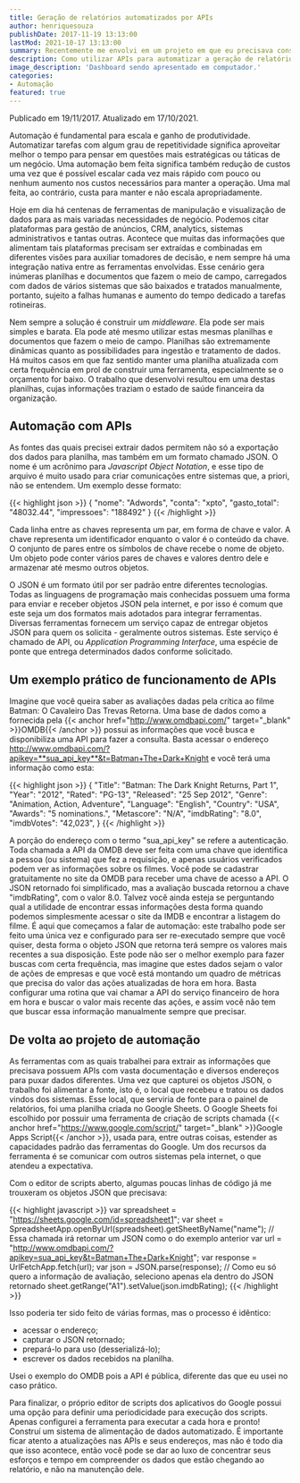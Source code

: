 ```yaml
---
title: Geração de relatórios automatizados por APIs
author: henriquesouza
publishDate: 2017-11-19 13:13:00
lastMod: 2021-10-17 13:13:00
summary: Recentemente me envolvi em um projeto em que eu precisava construir um repositório de dados para alimentação de relatórios. As fontes que continham as informações de interesse estavam espalhadas em pelo menos 6 sistemas diferentes e juntar essas informações semanalmente demandava um bom tempo. Este post descreve a solução que encontrei para tornar este tempo mais produtivo.
description: Como utilizar APIs para automatizar a geração de relatórios?
image_description: 'Dashboard sendo apresentado em computador.'
categories:
- Automação
featured: true
---
```


Publicado em 19/11/2017. Atualizado em 17/10/2021.

Automação é fundamental para escala e ganho de produtividade. Automatizar tarefas com algum grau de repetitividade significa aproveitar melhor o tempo para pensar em questões mais estratégicas ou táticas de um negócio. Uma automação bem feita significa também redução de custos uma vez que é possível escalar cada vez mais rápido com pouco ou nenhum aumento nos custos necessários para manter a operação. Uma mal feita, ao contrário, custa para manter e não escala apropriadamente.

Hoje em dia há centenas de ferramentas de manipulação e visualização de dados para as mais variadas necessidades de negócio. Podemos citar plataformas para gestão de anúncios, CRM, analytics, sistemas administrativos e tantas outras. Acontece que muitas das informações que alimentam tais plataformas precisam ser extraídas e combinadas em diferentes visões para auxiliar tomadores de decisão, e nem sempre há uma integração nativa entre as ferramentas envolvidas. Esse cenário gera inúmeras planilhas e documentos que fazem o meio de campo, carregados com dados de vários sistemas que são baixados e tratados manualmente, portanto, sujeito a falhas humanas e aumento do tempo dedicado a tarefas rotineiras.

Nem sempre a solução é construir um *middleware*. Ela pode ser mais simples e barata. Ela pode até mesmo utilizar estas mesmas planilhas e documentos que fazem o meio de campo. Planilhas são extremamente dinâmicas quanto as possibilidades para ingestão e tratamento de dados. Há muitos casos em que faz sentido manter uma planilha atualizada com certa frequência em prol de construir uma ferramenta, especialmente se o orçamento for baixo. O trabalho que desenvolvi resultou em uma destas planilhas, cujas informações traziam o estado de saúde financeira da organização.

## Automação com APIs

As fontes das quais precisei extrair dados permitem não só a exportação dos dados para planilha, mas também em um formato chamado JSON. O nome é um acrônimo para *Javascript Object Notation*, e esse tipo de arquivo é muito usado para criar comunicações entre sistemas que, a priori, não se entendem. Um exemplo desse formato:

{{< highlight json >}}
{
  "nome": "Adwords",
  "conta": "xpto",
  "gasto_total": "48032.44",
  "impressoes": "188492"
}
{{< /highlight >}}

Cada linha entre as chaves representa um par, em forma de chave e valor. A chave representa um identificador enquanto o valor é o conteúdo da chave. O conjunto de pares entre os símbolos de chave recebe o nome de objeto. Um objeto pode conter vários pares de chaves e valores dentro dele e armazenar até mesmo outros objetos.

O JSON é um formato útil por ser padrão entre diferentes tecnologias. Todas as linguagens de programação mais conhecidas possuem uma forma para enviar e receber objetos JSON pela internet, e por isso é comum que este seja um dos formatos mais adotados para integrar ferramentas. Diversas ferramentas fornecem um serviço capaz de entregar objetos JSON para quem os solicita - geralmente outros sistemas. Este serviço é chamado de API, ou *Application Programming Interface*, uma espécie de ponte que entrega determinados dados conforme solicitado.

## Um exemplo prático de funcionamento de APIs

Imagine que você queira saber as avaliações dadas pela crítica ao filme Batman: O Cavaleiro Das Trevas Retorna. Uma base de dados como a fornecida pela {{< anchor href="http://www.omdbapi.com/" target="_blank" >}}OMDB{{< /anchor >}} possui as informações que você busca e disponibiliza uma API para fazer a consulta. Basta acessar o endereço http://www.omdbapi.com/?apikey=**sua_api_key**&t=Batman+The+Dark+Knight e você terá uma informação como esta:

{{< highlight json >}}
{
  "Title": "Batman: The Dark Knight Returns, Part 1",
  "Year": "2012",
  "Rated": "PG-13",
  "Released": "25 Sep 2012",
  "Genre": "Animation, Action, Adventure",
  "Language": "English",
  "Country": "USA",
  "Awards": "5 nominations.",
  "Metascore": "N/A",
  "imdbRating": "8.0",
  "imdbVotes": "42,023",
}
{{< /highlight >}}

A porção do endereço com o termo "sua_api_key" se refere a autenticação. Toda chamada a API da OMDB deve ser feita com uma chave que identifica a pessoa (ou sistema) que fez a requisição, e apenas usuários verificados podem ver as informações sobre os filmes. Você pode se cadastrar gratuitamente no site da OMDB para receber uma chave de acesso a API. O JSON retornado foi simplificado, mas a avaliação buscada retornou a chave "imdbRating", com o valor 8.0. Talvez você ainda esteja se perguntando qual a utilidade de encontrar essas informações desta forma quando podemos simplesmente acessar o site da IMDB e encontrar a listagem do filme. É aqui que começamos a falar de automação: este trabalho pode ser feito uma única vez e configurado para ser re-executado sempre que você quiser, desta forma o objeto JSON que retorna terá sempre os valores mais recentes a sua disposição. Este pode não ser o melhor exemplo para fazer buscas com certa frequência, mas imagine que estes dados sejam o valor de ações de empresas e que você está montando um quadro de métricas que precisa do valor das ações atualizadas de hora em hora. Basta configurar uma rotina que vai chamar a API do serviço financeiro de hora em hora e buscar o valor mais recente das ações, e assim você não tem que buscar essa informação manualmente sempre que precisar.

## De volta ao projeto de automação

As ferramentas com as quais trabalhei para extrair as informações que precisava possuem APIs com vasta documentação e diversos endereços para puxar dados diferentes. Uma vez que capturei os objetos JSON, o trabalho foi alimentar a fonte, isto é, o local que recebeu e tratou os dados vindos dos sistemas. Esse local, que serviria de fonte para o painel de relatórios, foi uma planilha criada no Google Sheets. O Google Sheets foi escolhido por possuir uma ferramenta de criação de scripts chamada {{< anchor href="https://www.google.com/script/" target="_blank" >}}Google Apps Script{{< /anchor >}}, usada para, entre outras coisas, estender as capacidades padrão das ferramentas do Google. Um dos recursos da ferramenta é se comunicar com outros sistemas pela internet, o que atendeu a expectativa.

Com o editor de scripts aberto, algumas poucas linhas de código já me trouxeram os objetos JSON que precisava:

{{< highlight javascript >}}
var spreadsheet = "https://sheets.google.com/id=spreadsheet1";
var sheet = SpreadsheetApp.openByUrl(spreadsheet).getSheetByName("name");
// Essa chamada irá retornar um JSON como o do exemplo anterior
var url = "http://www.omdbapi.com/?apikey=sua_api_key&t=Batman+The+Dark+Knight";
var response = UrlFetchApp.fetch(url);
var json = JSON.parse(response);
// Como eu só quero a informação de avaliação, seleciono apenas ela dentro do JSON retornado
sheet.getRange("A1").setValue(json.imdbRating);
{{< /highlight >}}

Isso poderia ter sido feito de várias formas, mas o processo é idêntico:

- acessar o endereço;
- capturar o JSON retornado;
- prepará-lo para uso (desserializá-lo);
- escrever os dados recebidos na planilha.

Usei o exemplo do OMDB pois a API é pública, diferente das que eu usei no caso prático.

Para finalizar, o próprio editor de scripts dos aplicativos do Google possui uma opção para definir uma periodicidade para execução dos scripts. Apenas configurei a ferramenta para executar a cada hora e pronto! Construí um sistema de alimentação de dados automatizado. É importante ficar atento a atualizações nas APIs e seus endereços, mas não é todo dia que isso acontece, então você pode se dar ao luxo de concentrar seus esforços e tempo em compreender os dados que estão chegando ao relatório, e não na manutenção dele.
